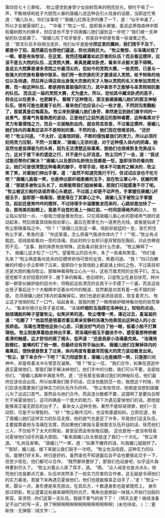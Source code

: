 第四百七十三章咳。
.牧尘感觉到身旁少女投射而来的明亮目光，顿时干咳了一声，不敢继续和姓子大胆而火暴的唐媚儿说这种会引火烧身的话题，当即连忙笑道：“媚儿队长，你们没事吧？”唐媚儿红唇无奈的撇了一下，道：“似乎中毒了，所以才会被夏侯盯上。
”“中毒？”牧尘一怔，旋即眉头微皱，虽说这黑暗森林中那些魔树颇为的棘手，但应该也不至于将唐媚儿她们逼到这一步吧？“我们被一支神秘的队伍偷袭了。
”唐媚儿咬了咬牙银牙，但美目中却是有着一些凝重之色，道：“那支队伍手段相当诡异，他们似乎是能够**控这里的魔树，我们措手不及下，都是中了招，虽然最后也将他们逼退，但也消耗巨大。
”牧尘微惊，与洛璃对视了一眼，都是有些惊讶，在这里，竟然还隐藏着如此厉害的队伍？而且看这模样，应该不是五大院的队伍...这灵院大赛，果真是藏龙卧虎，看来半点都大意不得啊。
虽说五大院算是诸多灵院之中最顶尖的，但如今的灵院大赛，一些灵院，已是与一些强大的宗族有着暗中联系，他们将一些宗族的天才邀请进入灵院，给予特殊的地位以及待遇，然后再让得这些出身强大宗族的天才人物以灵院的名义来参加灵院大赛，而一般这种队伍，都是拥有着极强的实力，其中甚至不乏能够与圣灵院相抗衡的队伍。
而且这一届的灵院大赛，尤为盛大，所以，恐怕其中藏龙卧虎的高手，将会比以往更多，也更棘手。
看眼下这种情况，那支偷袭唐媚儿她们的那支神秘队伍，很有可能也是属于此列...看来他们也应该小心一些才是，不然阴沟里翻船了，那就真是后悔莫及。
牧尘来到唐媚儿她们身旁，果然是见到她们眉宇间的一丝黑气，那毒气有着熟悉的波动，正是他们之前所遇见的那种毒雾，这种毒素对于灵力有着侵蚀之力，而且一旦接触到血肉，就会将其吞食，不过看这模样，唐媚儿她们体内的毒素应该并不是特别的重，不然的话，她们现在很难坚持。
“还好吧？”牧尘问道。
“不太好，这毒很阴狠，不断的侵蚀着我们的灵力，所以必须时刻用灵力压制，不然一旦爆发...”唐媚儿无奈的道，对于这种侵入体内的阴毒，她显然也是显得极为的头疼，因为无法清楚这些毒素，那她们也很难恢复完美战斗力，这对于接下来的遗迹之行，并不是什么好消息。
牧尘沉吟了一会，道：“我试试能否帮你们解决？”唐媚儿以及那四名娇俏女孩都是一怔，旋即讶异的看向牧尘，她们可是很清楚这种毒素的棘手，寻常手段，根本不可能将之解决的...牧尘笑了笑，对着她们伸出手掌，道：“虽然不知道究竟行不行，但试试应该也不吃亏吧？”唐媚儿盈盈一笑，也是伸出那纤细柔嫩的玉手，放在牧尘掌心中，妩媚的笑道：“那就多谢牧尘队长了，如果能帮我们姐妹解毒，那我们可就感激不尽了呢。
”牧尘被这**那**般的话语弄得心头尴尬，不过面上却是不动声色，手掌握住唐媚儿纤细玉手，旋即那一根毒指，便是落在了其掌心之中。
唐媚儿玉手被牧尘手掌握住，起初还是笑吟吟的模样，不过待得手中温暖散发而来时，心跳却是加快了一会，那俏美的脸颊上，竟是不自觉的涌上一抹红润，一时间显得格外的**动人。
牧尘指尖轻轻一点，一股吸力便是爆发而出，只见得唐媚儿眉心处的那缕黑气顿时波动起来，然后顺着其经脉掠向掌心，最后在那里化为一道黑色光线，直接是钻进了牧尘那根毒指之中。
“你？！”唐媚儿见到这一幕，俏脸却是猛的一变，急忙抓住牧尘手掌，焦急的道：“你这笨蛋，怎么把毒气吸进你体内了？！”“呃...”牧尘有点尴尬，视线偷偷看向一旁的洛璃，但此时的少女却只是双臂抱在胸前，对此仿佛视而不见。
“没事，我的体质有些特殊，这些毒对我没什么伤害。
”牧尘解释了一下。
唐媚儿这才松了一口气，望着牧尘的目光中，多了一些柔和笑意。
“你们谁先来？”牧尘再度看向其余四位模样娇俏可爱的女孩，笑着问道。
“我！”四只白嫩嫩的纤细小手立即伸了过来，旋即四个女孩俏脸上都是涌上绯红之色，不过美目却还是大胆的看向牧尘，那眼神看得牧尘心头一抖，这些万凰灵院的女孩子们，怎么感觉都不太好招惹的样子...接下来的解毒，依旧顺利，只是牧尘在身后徐荒，林州那一群家伙嫉妒般的目光中，将眼前这些漂亮的女孩子小手摸了一个遍，而且这些女孩子事后还个个大眼睛中泛着水吟吟的眼波，显然都是对其有着一些不错的好感。
在将唐媚儿她们体内的毒解掉后，她们也是赶紧闭目调息，恢复着灵力。
牧尘这才悄悄的松了一口气，站起身来，狠狠的瞪了一眼用嫉妒眼神看向他的徐荒等人。
“看来你很讨女孩子喜欢嘛。
”洛璃**纤细的玉指搭在洛神剑上，轻轻的点动，她琉璃般的眸子望着牧尘，似笑非笑的道。
牧尘嘿嘿一笑，凑近过去，喜滋滋的道：“吃醋了？”他显然是很喜欢看见素来安静的洛璃为他表现出这种动人的小女孩娇态。
洛璃也清楚他这些小心思，只能没好气的白了他一眼，板着小脸不打算理他。
牧尘则是厚着脸皮伸出手掌，将洛璃纤细玉手握进手中，感受着那种娇嫩柔滑的触感，这才舒坦的摇了摇头，低声道：“还是我家小洛璃最完美。
”洛璃俏脸微红，羞嗔的盯了他一眼，但最终没有将手抽出来。
唐媚儿她们在解掉体内的毒素后，很快便是恢复了过来，体内再度有着雄浑而强大的灵力波动散发出来。
“牧尘，接下来合作一下吧？”实力彻底恢复，唐媚儿也是嫣然一笑，只是那**的眼神中，却是有着冰冷与恨意在凝聚。
“嗯？”牧尘一怔。
“我们合作，如果在遗迹中遇见夏侯他们，那我们联手解决掉他们，他们手中的分数，我们可以不要，全部给你们。
”唐媚儿美眸中满是冷然，道：“还有那支偷袭过我们的神秘队伍，他们最终应该也会出现，所以如果我们联手的话，应该也能防范一些，我想这个时候，你们应该也需要我们这种实力的队伍作为同伴。
”牧尘有些惊讶，他倒是没想到唐媚儿为了出这口恶气，竟然会与他们合作，而且连分数都不要，这摆明了是要白白帮忙干掉夏侯他们，这可的确是一个很大的助力，等下次遇见夏侯他们的话，那他就能够真正毫无顾忌的出手了。
看来女人这种生物，果然不能轻易得罪，她们一旦动怒，可是不分理智的。
“好！”牧尘略作沉吟，也没有婆婆妈妈，立即应道，有了唐媚儿她们这样实力的队伍支撑，他的底气也是足了许多，毕竟他们这支队伍，主要就靠着他与洛璃在支撑，而如果他们单独与夏侯那支队伍开战的话，徐荒他们三人，不仅给不了太大的帮助，甚至反而会有些拖后腿。
这也是他一直没有轻易对夏侯他们动手的最大原因。
“看来唐媚儿队长倒是送了我们一个大礼。
”牧尘笑道。
“礼尚往来嘛。
”唐媚儿**一笑，道：“如果不嫌弃的话，叫我媚儿姐就好了。
”“那好，媚儿姐，接下来就让我们联手一次吧。
”牧尘也没扭捏，这种实力的队伍，能够打好关系，终归是好的，虽然谁也不知道最后会不会也要彼此交手一下，但至少现在，他们都可以合作。
“既然都休整好了，那我们也动身吧，似乎这片森林要到尽头了。
”牧尘对着众人挥了挥手，道。
“嗯。
”众人闻言也是点点头，徐荒他们也是都点亢奋，队伍中突然多了一些实力厉害的合作者，这无疑是令得他们的实力暴涨，若接下来再遇见夏侯他们，他们也就能够真正动手了...“走！”牧尘一笑，脚尖一点，身形便是率先掠出，在其后方，十数道身影也是紧随而上。
身形掠过阴影，牧尘望着远处越来越明亮的光芒，嘴角也是掀起一抹猎人开始行动般的笑容，圣灵院...你们这第一支队伍，我就不客气的收下了！（明天五更！继续准备足不出门的写一天，拼了啊啊啊啊啊啊啊啊啊啊啊啊啊啊）(未完待续。
)〖∷更新快∷无弹窗∷纯文字∷〗。
